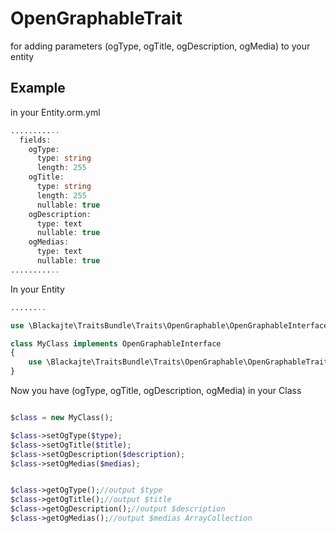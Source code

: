 OpenGraphableTrait
==================

for adding parameters (ogType, ogTitle, ogDescription, ogMedia) to your entity

Example
-------
in your Entity.orm.yml
```php
...........  
  fields:
    ogType:
      type: string
      length: 255
    ogTitle:
      type: string
      length: 255
      nullable: true
    ogDescription:
      type: text
      nullable: true
    ogMedias:
      type: text
      nullable: true
...........
```


In your Entity
```php
........

use \Blackajte\TraitsBundle\Traits\OpenGraphable\OpenGraphableInterface;

class MyClass implements OpenGraphableInterface
{
	use \Blackajte\TraitsBundle\Traits\OpenGraphable\OpenGraphableTrait;
}

```

Now you have (ogType, ogTitle, ogDescription, ogMedia) in your Class
```php

$class = new MyClass();

$class->setOgType($type);
$class->setOgTitle($title);
$class->setOgDescription($description);
$class->setOgMedias($medias);


$class->getOgType();//output $type
$class->getOgTitle();//output $title
$class->getOgDescription();//output $description
$class->getOgMedias();//output $medias ArrayCollection


```
